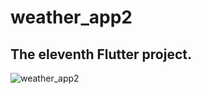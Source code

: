 # weather_app2

## The eleventh Flutter project.

![weather_app2](https://user-images.githubusercontent.com/115084566/198726785-8836e81f-7612-4109-8f88-edd73488568a.png)
